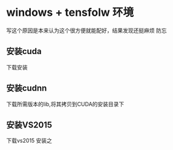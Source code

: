 # windows + tensfolw 环境
写这个原因是本来认为这个很方便就能配好，结果发现还挺麻烦
防忘

## 安装cuda
下载安装

## 安装cudnn
下载所需版本的lib,将其拷贝到CUDA的安装目录下

## 安装VS2015
下载vs2015 安装之

